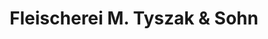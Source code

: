 ---
title: "Fleischerei M. Tyszak & Sohn"
url: /schweich/fleischerei-m-tyszak-und-sohn/
shop: Metzgerei
---